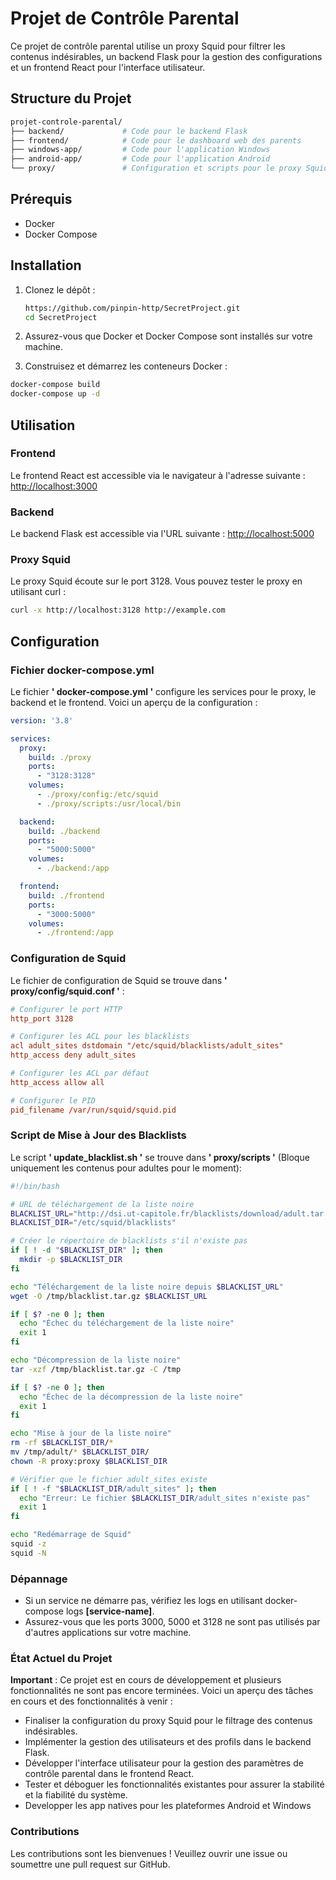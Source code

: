 # Projet de Contrôle Parental

Ce projet de contrôle parental utilise un proxy Squid pour filtrer les contenus indésirables, un backend Flask pour la gestion des configurations et un frontend React pour l'interface utilisateur.

## Structure du Projet
```sh
projet-controle-parental/
├── backend/             # Code pour le backend Flask
├── frontend/            # Code pour le dashboard web des parents
├── windows-app/         # Code pour l'application Windows
├── android-app/         # Code pour l'application Android
└── proxy/               # Configuration et scripts pour le proxy Squid
```

## Prérequis

- Docker
- Docker Compose

## Installation

1. Clonez le dépôt :

   ```sh
   https://github.com/pinpin-http/SecretProject.git
   cd SecretProject 
   ```

 2. Assurez-vous que Docker et Docker Compose sont installés sur votre machine.

 3. Construisez et démarrez les conteneurs Docker :
 ```sh
 docker-compose build
 docker-compose up -d
```

## Utilisation
### Frontend
Le frontend React est accessible via le navigateur à l'adresse suivante :
[http://localhost:3000](http://localhost:3000)
### Backend
Le backend Flask est accessible via l'URL suivante :
[http://localhost:5000](http://localhost:5000)
### Proxy Squid
Le proxy Squid écoute sur le port 3128. Vous pouvez tester le proxy en utilisant curl :
```sh
curl -x http://localhost:3128 http://example.com
```
## Configuration
### Fichier docker-compose.yml
Le fichier **' docker-compose.yml '** configure les services pour le proxy, le backend et le frontend. Voici un aperçu de la configuration :
```yaml
version: '3.8'

services:
  proxy:
    build: ./proxy
    ports:
      - "3128:3128"
    volumes:
      - ./proxy/config:/etc/squid
      - ./proxy/scripts:/usr/local/bin

  backend:
    build: ./backend
    ports:
      - "5000:5000"
    volumes:
      - ./backend:/app

  frontend:
    build: ./frontend
    ports:
      - "3000:5000"
    volumes:
      - ./frontend:/app

```
### Configuration de Squid
Le fichier de configuration de Squid se trouve dans **' proxy/config/squid.conf '** :
```conf
# Configurer le port HTTP
http_port 3128

# Configurer les ACL pour les blacklists
acl adult_sites dstdomain "/etc/squid/blacklists/adult_sites"
http_access deny adult_sites

# Configurer les ACL par défaut
http_access allow all

# Configurer le PID
pid_filename /var/run/squid/squid.pid
```

### Script de Mise à Jour des Blacklists

Le script **' update_blacklist.sh '** se trouve dans **' proxy/scripts '** (Bloque uniquement les contenus pour adultes pour le moment):
```sh
#!/bin/bash

# URL de téléchargement de la liste noire
BLACKLIST_URL="http://dsi.ut-capitole.fr/blacklists/download/adult.tar.gz"
BLACKLIST_DIR="/etc/squid/blacklists"

# Créer le répertoire de blacklists s'il n'existe pas
if [ ! -d "$BLACKLIST_DIR" ]; then
  mkdir -p $BLACKLIST_DIR
fi

echo "Téléchargement de la liste noire depuis $BLACKLIST_URL"
wget -O /tmp/blacklist.tar.gz $BLACKLIST_URL

if [ $? -ne 0 ]; then
  echo "Échec du téléchargement de la liste noire"
  exit 1
fi

echo "Décompression de la liste noire"
tar -xzf /tmp/blacklist.tar.gz -C /tmp

if [ $? -ne 0 ]; then
  echo "Échec de la décompression de la liste noire"
  exit 1
fi

echo "Mise à jour de la liste noire"
rm -rf $BLACKLIST_DIR/*
mv /tmp/adult/* $BLACKLIST_DIR/
chown -R proxy:proxy $BLACKLIST_DIR

# Vérifier que le fichier adult_sites existe
if [ ! -f "$BLACKLIST_DIR/adult_sites" ]; then
  echo "Erreur: Le fichier $BLACKLIST_DIR/adult_sites n'existe pas"
  exit 1
fi

echo "Redémarrage de Squid"
squid -z
squid -N
```

### Dépannage
- Si un service ne démarre pas, vérifiez les logs en utilisant docker-compose logs **[service-name]**.
- Assurez-vous que les ports 3000, 5000 et 3128 ne sont pas utilisés par d'autres applications sur votre machine.

### État Actuel du Projet

**Important** : Ce projet est en cours de développement et plusieurs fonctionnalités ne sont pas encore terminées. Voici un aperçu des tâches en cours et des fonctionnalités à venir :

 - Finaliser la configuration du proxy Squid pour le filtrage des contenus indésirables.
 - Implémenter la gestion des utilisateurs et des profils dans le backend Flask.
 - Développer l'interface utilisateur pour la gestion des paramètres de contrôle   parental dans le frontend React.
- Tester et déboguer les fonctionnalités existantes pour assurer la stabilité et la fiabilité du système.
- Developper les app natives pour les plateformes Android et Windows
### Contributions
Les contributions sont les bienvenues ! Veuillez ouvrir une issue ou soumettre une pull request sur GitHub.
